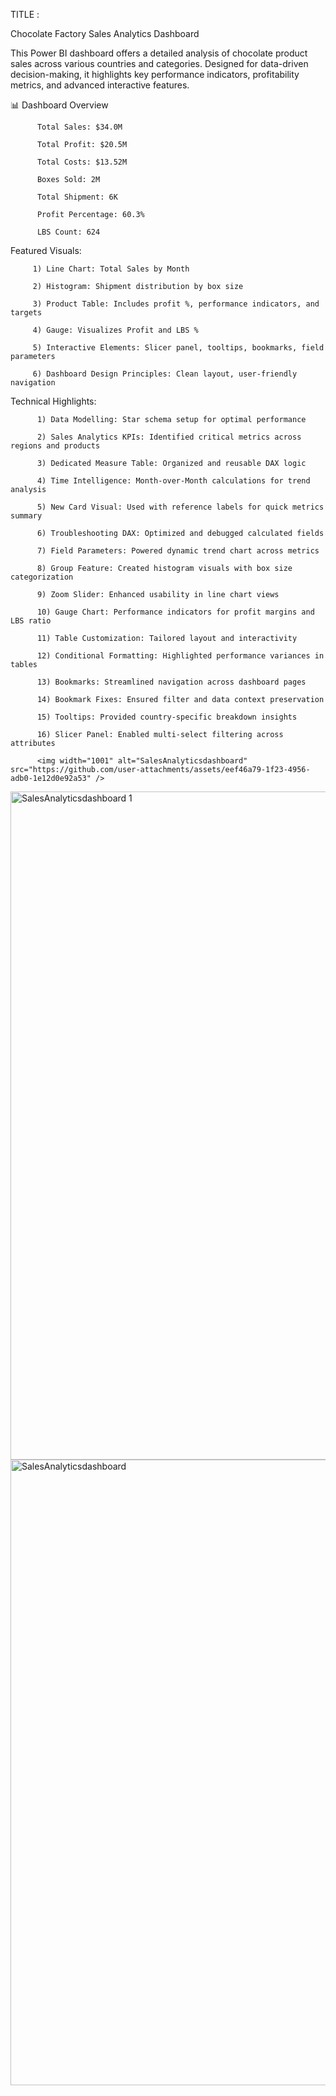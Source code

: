 TITLE :

Chocolate Factory Sales Analytics Dashboard

This Power BI dashboard offers a detailed analysis of chocolate product sales across various countries and categories. Designed for data-driven decision-making, it highlights key performance indicators, profitability metrics, and advanced interactive features.

📊 Dashboard Overview

          Total Sales: $34.0M

          Total Profit: $20.5M

          Total Costs: $13.52M

          Boxes Sold: 2M

          Total Shipment: 6K

          Profit Percentage: 60.3%

          LBS Count: 624

  Featured Visuals:
  
         1) Line Chart: Total Sales by Month

         2) Histogram: Shipment distribution by box size

         3) Product Table: Includes profit %, performance indicators, and targets

         4) Gauge: Visualizes Profit and LBS %

         5) Interactive Elements: Slicer panel, tooltips, bookmarks, field parameters

         6) Dashboard Design Principles: Clean layout, user-friendly navigation
          
  Technical Highlights:

          1) Data Modelling: Star schema setup for optimal performance

          2) Sales Analytics KPIs: Identified critical metrics across regions and products

          3) Dedicated Measure Table: Organized and reusable DAX logic

          4) Time Intelligence: Month-over-Month calculations for trend analysis

          5) New Card Visual: Used with reference labels for quick metrics summary

          6) Troubleshooting DAX: Optimized and debugged calculated fields

          7) Field Parameters: Powered dynamic trend chart across metrics

          8) Group Feature: Created histogram visuals with box size categorization

          9) Zoom Slider: Enhanced usability in line chart views

          10) Gauge Chart: Performance indicators for profit margins and LBS ratio
          
          11) Table Customization: Tailored layout and interactivity

          12) Conditional Formatting: Highlighted performance variances in tables

          13) Bookmarks: Streamlined navigation across dashboard pages

          14) Bookmark Fixes: Ensured filter and data context preservation

          15) Tooltips: Provided country-specific breakdown insights

          16) Slicer Panel: Enabled multi-select filtering across attributes

          <img width="1001" alt="SalesAnalyticsdashboard" src="https://github.com/user-attachments/assets/eef46a79-1f23-4956-adb0-1e12d0e92a53" />
<img width="1069" alt="SalesAnalyticsdashboard 1" src="https://github.com/user-attachments/assets/cb428ac8-18af-4c2f-b53d-5c298b5e6cf3" />

<img width="1001" alt="SalesAnalyticsdashboard" src="https://github.com/user-attachments/assets/be19ec5c-e1d6-435a-8e66-cfe465c0b863" />







          
